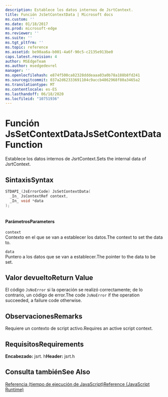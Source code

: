 ```yaml
---
description: Establece los datos internos de JsrtContext.
title: Función JsSetContextData | Microsoft docs
ms.custom: ''
ms.date: 01/18/2017
ms.prod: microsoft-edge
ms.reviewer: ''
ms.suite: ''
ms.tgt_pltfrm: ''
ms.topic: reference
ms.assetid: be90aa6a-b001-4a6f-90c5-c2135e913be0
caps.latest.revision: 4
author: MSEdgeTeam
ms.author: msedgedevrel
manager: ''
ms.openlocfilehash: e874f500ca82328dddeaaa03a0b78a188b8fd241
ms.sourcegitcommit: 037a2d62333691104c9accb4862968f80a3465a2
ms.translationtype: MT
ms.contentlocale: es-ES
ms.lasthandoff: 06/18/2020
ms.locfileid: "10751936"
---
```

# <span data-ttu-id="59bc7-103">Función JsSetContextData</span><span class="sxs-lookup"><span data-stu-id="59bc7-103">JsSetContextData Function</span></span>
<span data-ttu-id="59bc7-104">Establece los datos internos de JsrtContext.</span><span class="sxs-lookup"><span data-stu-id="59bc7-104">Sets the internal data of JsrtContext.</span></span>  
  
## <span data-ttu-id="59bc7-105">Sintaxis</span><span class="sxs-lookup"><span data-stu-id="59bc7-105">Syntax</span></span>  
  
```cpp  
STDAPI_(JsErrorCode) JsSetContextData(  
  _In_ JsContextRef context,  
  _In_ void *data  
);  
  
```  
  
#### <span data-ttu-id="59bc7-106">Parámetros</span><span class="sxs-lookup"><span data-stu-id="59bc7-106">Parameters</span></span>  
 `context`  
 <span data-ttu-id="59bc7-107">Contexto en el que se van a establecer los datos.</span><span class="sxs-lookup"><span data-stu-id="59bc7-107">The context to set the data to.</span></span>  
  
 `data`  
 <span data-ttu-id="59bc7-108">Puntero a los datos que se van a establecer.</span><span class="sxs-lookup"><span data-stu-id="59bc7-108">The pointer to the data to be set.</span></span>  
  
## <span data-ttu-id="59bc7-109">Valor devuelto</span><span class="sxs-lookup"><span data-stu-id="59bc7-109">Return Value</span></span>  
 <span data-ttu-id="59bc7-110">El código `JsNoError` si la operación se realizó correctamente; de lo contrario, un código de error.</span><span class="sxs-lookup"><span data-stu-id="59bc7-110">The code `JsNoError` if the operation succeeded, a failure code otherwise.</span></span>  
  
## <span data-ttu-id="59bc7-111">Observaciones</span><span class="sxs-lookup"><span data-stu-id="59bc7-111">Remarks</span></span>  
 <span data-ttu-id="59bc7-112">Requiere un contexto de script activo.</span><span class="sxs-lookup"><span data-stu-id="59bc7-112">Requires an active script context.</span></span>  
  
## <span data-ttu-id="59bc7-113">Requisitos</span><span class="sxs-lookup"><span data-stu-id="59bc7-113">Requirements</span></span>  
 <span data-ttu-id="59bc7-114">**Encabezado:** jsrt. h</span><span class="sxs-lookup"><span data-stu-id="59bc7-114">**Header:** jsrt.h</span></span>  
  
## <span data-ttu-id="59bc7-115">Consulta también</span><span class="sxs-lookup"><span data-stu-id="59bc7-115">See Also</span></span>  
 [<span data-ttu-id="59bc7-116">Referencia (tiempo de ejecución de JavaScript)</span><span class="sxs-lookup"><span data-stu-id="59bc7-116">Reference (JavaScript Runtime)</span></span>](../chakra-hosting/reference-javascript-runtime.md)